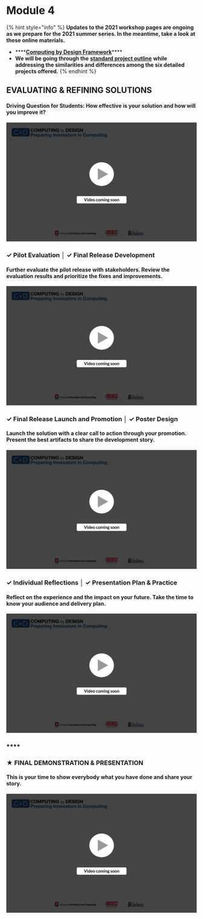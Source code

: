 # Module 4

{% hint style="info" %}
**Updates to the 2021 workshop pages are ongoing as we prepare for the 2021 summer series. In the meantime, take a look at these online materials.**

* \*\*\*\*[**Computing by Design Framework**](https://docs.idew.org/the-cxd-framework/)\*\*\*\*
* **We will be going through the** [**standard project outline**](https://docs.idew.org/the-cxd-framework/standard-project-outline) **while addressing the similarities and differences among the six detailed projects offered.**
{% endhint %}

## EVALUATING & REFINING SOLUTIONS

#### Driving Question for Students:  How effective is your solution and how will you improve it?

![](../.gitbook/assets/vidcoming.png)

### **✓ Pilot Evaluation │ ✓ Final Release Development**

#### Further evaluate the pilot release with stakeholders. Review the evaluation results and prioritize the fixes and improvements.

![](../.gitbook/assets/vidcoming.png)

#### 

### **✓ Final Release Launch and Promotion │ ✓ Poster Design**

#### Launch the solution with a clear call to action through your promotion. Present the best artifacts to share the development story.

![](../.gitbook/assets/vidcoming.png)

#### 

###  **✓ Individual Reflections** **│ ✓ Presentation Plan & Practice**

#### Reflect on the experience and the impact on your future. Take the time to know your audience and delivery plan.

![](../.gitbook/assets/vidcoming.png)

### \*\*\*\*

### **★ FINAL DEMONSTRATION & PRESENTATION**

#### This is your time to show everybody what you have done and share your story.

![](../.gitbook/assets/vidcoming.png)

